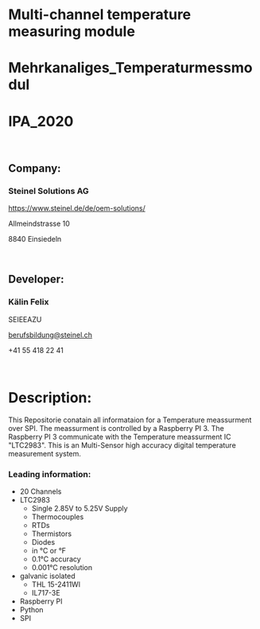 # Multi-channel temperature measuring module

# Mehrkanaliges_Temperaturmessmodul

# IPA_2020

<p>&nbsp;</p>

## Company: 

### Steinel Solutions AG

<https://www.steinel.de/de/oem-solutions/>

Allmeindstrasse 10 

8840 Einsiedeln

<p>&nbsp;</p>

## Developer:

### Kälin Felix

SEIEEAZU

<berufsbildung@steinel.ch>

+41 55 418 22 41

<p>&nbsp;</p>

# Description:
This Repositorie conatain all informataion for a Temperature meassurment over SPI.
The meassurment is controlled by a Raspberry PI 3. 
The Raspberry PI 3 communicate with the Temperature meassurment IC "LTC2983". 
This is an Multi-Sensor high accuracy digital temperature measurement system.

### Leading information:
- 20 Channels
- LTC2983
    - Single 2.85V to 5.25V Supply
    - Thermocouples
    - RTDs
    - Thermistors
    - Diodes
    - in °C or °F
    - 0.1°C accuracy
    - 0.001°C resolution
- galvanic isolated
    - THL 15-2411Wl
    - IL717-3E
- Raspberry PI
- Python
- SPI


